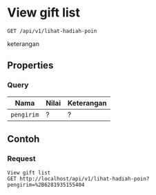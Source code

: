 # View gift list
```http
GET /api/v1/lihat-hadiah-poin
```
keterangan
## Properties
### Query
Nama  | Nilai | Keterangan
--- | --- | ---
<code>pengirim</code> | ? | ?

## Contoh

### Request
```http
View gift list
GET http://localhost/api/v1/lihat-hadiah-poin?pengirim=%2B6281935155404
```
